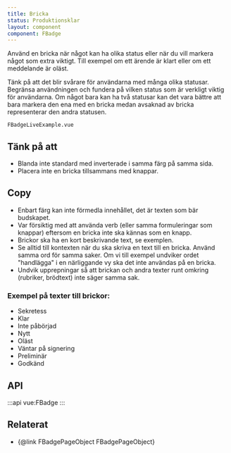 ```yaml
---
title: Bricka
status: Produktionsklar
layout: component
component: FBadge
---
```


Använd en bricka när något kan ha olika status eller när du vill markera något som extra viktigt. Till exempel om ett ärende är klart eller om ett meddelande är oläst.

Tänk på att det blir svårare för användarna med många olika statusar. Begränsa användningen och fundera på vilken status som är verkligt viktig för användarna. Om något bara kan ha två statusar kan det vara bättre att bara markera den ena med en bricka medan avsaknad av bricka representerar den andra statusen.

```import live-example
FBadgeLiveExample.vue
```

## Tänk på att

- Blanda inte standard med inverterade i samma färg på samma sida.
- Placera inte en bricka tillsammans med knappar.

## Copy

- Enbart färg kan inte förmedla innehållet, det är texten som bär budskapet.
- Var försiktig med att använda verb (eller samma formuleringar som knappar) eftersom en bricka inte ska kännas som en knapp.
- Brickor ska ha en kort beskrivande text, se exemplen.
- Se alltid till kontexten när du ska skriva en text till en bricka. Använd samma ord för samma saker. Om vi till exempel undviker ordet "handlägga" i en närliggande vy ska det inte användas på en bricka.
- Undvik upprepningar så att brickan och andra texter runt omkring (rubriker, brödtext) inte säger samma sak.

### Exempel på texter till brickor:

- Sekretess
- Klar
- Inte påbörjad
- Nytt
- Oläst
- Väntar på signering
- Preliminär
- Godkänd

## API

:::api
vue:FBadge
:::

## Relaterat

- {@link FBadgePageObject FBadgePageObject}
